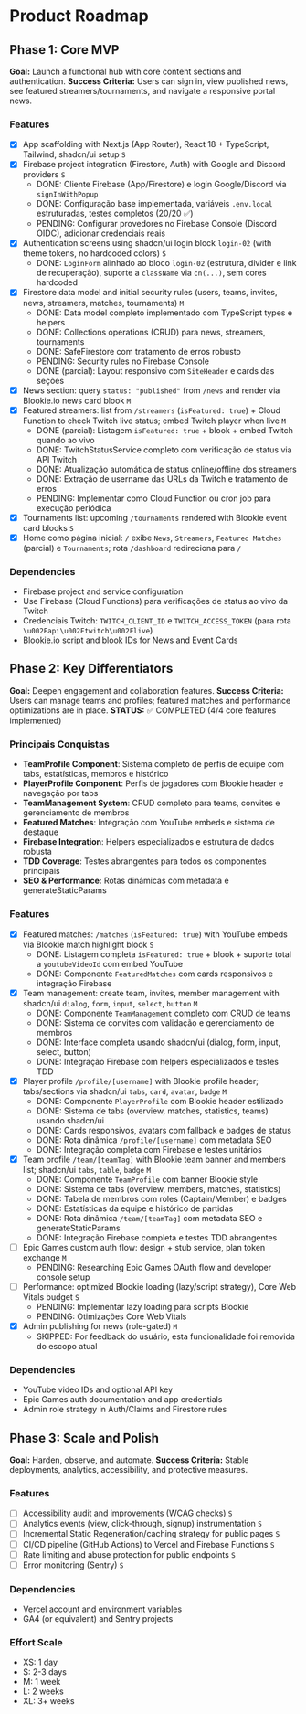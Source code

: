 # Product Roadmap

## Phase 1: Core MVP

**Goal:** Launch a functional hub with core content sections and authentication.
**Success Criteria:** Users can sign in, view published news, see featured streamers/tournaments, and navigate a responsive portal news.

### Features

- [x] App scaffolding with Next.js (App Router), React 18 + TypeScript, Tailwind, shadcn/ui setup `S`
- [x] Firebase project integration (Firestore, Auth) with Google and Discord providers `S`
  - DONE: Cliente Firebase (App/Firestore) e login Google/Discord via `signInWithPopup`
  - DONE: Configuração base implementada, variáveis `.env.local` estruturadas, testes completos (20/20 ✅)
  - PENDING: Configurar provedores no Firebase Console (Discord OIDC), adicionar credenciais reais
- [x] Authentication screens using shadcn/ui login block `login-02` (with theme tokens, no hardcoded colors) `S`
  - DONE: `LoginForm` alinhado ao bloco `login-02` (estrutura, divider e link de recuperação), suporte a `className` via `cn(...)`, sem cores hardcoded
- [x] Firestore data model and initial security rules (users, teams, invites, news, streamers, matches, tournaments) `M`
  - DONE: Data model completo implementado com TypeScript types e helpers
  - DONE: Collections operations (CRUD) para news, streamers, tournaments
  - DONE: SafeFirestore com tratamento de erros robusto
  - PENDING: Security rules no Firebase Console
  - DONE (parcial): Layout responsivo com `SiteHeader` e cards das seções
- [x] News section: query `status: "published"` from `/news` and render via Blookie.io news card blook `M`
- [x] Featured streamers: list from `/streamers` (`isFeatured: true`) + Cloud Function to check Twitch live status; embed Twitch player when live `M`
  - DONE (parcial): Listagem `isFeatured: true` + blook + embed Twitch quando ao vivo
  - DONE: TwitchStatusService completo com verificação de status via API Twitch
  - DONE: Atualização automática de status online/offline dos streamers
  - DONE: Extração de username das URLs da Twitch e tratamento de erros
  - PENDING: Implementar como Cloud Function ou cron job para execução periódica
- [x] Tournaments list: upcoming `/tournaments` rendered with Blookie event card blooks `S`
 - [x] Home como página inicial: `/` exibe `News`, `Streamers`, `Featured Matches` (parcial) e `Tournaments`; rota `/dashboard` redireciona para `/`

### Dependencies

- Firebase project and service configuration
- Use Firebase (Cloud Functions) para verificações de status ao vivo da Twitch
- Credenciais Twitch: `TWITCH_CLIENT_ID` e `TWITCH_ACCESS_TOKEN` (para rota `\u002Fapi\u002Ftwitch\u002Flive`)
- Blookie.io script and blook IDs for News and Event Cards

## Phase 2: Key Differentiators

**Goal:** Deepen engagement and collaboration features.
**Success Criteria:** Users can manage teams and profiles; featured matches and performance optimizations are in place.
**STATUS:** ✅ COMPLETED (4/4 core features implemented)

### Principais Conquistas
- **TeamProfile Component**: Sistema completo de perfis de equipe com tabs, estatísticas, membros e histórico
- **PlayerProfile Component**: Perfis de jogadores com Blookie header e navegação por tabs
- **TeamManagement System**: CRUD completo para teams, convites e gerenciamento de membros
- **Featured Matches**: Integração com YouTube embeds e sistema de destaque
- **Firebase Integration**: Helpers especializados e estrutura de dados robusta
- **TDD Coverage**: Testes abrangentes para todos os componentes principais
- **SEO & Performance**: Rotas dinâmicas com metadata e generateStaticParams

### Features

- [x] Featured matches: `/matches` (`isFeatured: true`) with YouTube embeds via Blookie match highlight blook `S`
  - DONE: Listagem completa `isFeatured: true` + blook + suporte total a `youtubeVideoId` com embed YouTube
  - DONE: Componente `FeaturedMatches` com cards responsivos e integração Firebase
- [x] Team management: create team, invites, member management with shadcn/ui `dialog`, `form`, `input`, `select`, `button` `M`
  - DONE: Componente `TeamManagement` completo com CRUD de teams
  - DONE: Sistema de convites com validação e gerenciamento de membros
  - DONE: Interface completa usando shadcn/ui (dialog, form, input, select, button)
  - DONE: Integração Firebase com helpers especializados e testes TDD
- [x] Player profile `/profile/[username]` with Blookie profile header; tabs/sections via shadcn/ui `tabs`, `card`, `avatar`, `badge` `M`
  - DONE: Componente `PlayerProfile` com Blookie header estilizado
  - DONE: Sistema de tabs (overview, matches, statistics, teams) usando shadcn/ui
  - DONE: Cards responsivos, avatars com fallback e badges de status
  - DONE: Rota dinâmica `/profile/[username]` com metadata SEO
  - DONE: Integração completa com Firebase e testes unitários
- [x] Team profile `/team/[teamTag]` with Blookie team banner and members list; shadcn/ui `tabs`, `table`, `badge` `M`
  - DONE: Componente `TeamProfile` com banner Blookie style
  - DONE: Sistema de tabs (overview, members, matches, statistics)
  - DONE: Tabela de membros com roles (Captain/Member) e badges
  - DONE: Estatísticas da equipe e histórico de partidas
  - DONE: Rota dinâmica `/team/[teamTag]` com metadata SEO e generateStaticParams
  - DONE: Integração Firebase completa e testes TDD abrangentes
- [ ] Epic Games custom auth flow: design + stub service, plan token exchange `M`
  - PENDING: Researching Epic Games OAuth flow and developer console setup
- [ ] Performance: optimized Blookie loading (lazy/script strategy), Core Web Vitals budget `S`
  - PENDING: Implementar lazy loading para scripts Blookie
  - PENDING: Otimizações Core Web Vitals
- [x] Admin publishing for news (role-gated) `M`
  - SKIPPED: Por feedback do usuário, esta funcionalidade foi removida do escopo atual

### Dependencies

- YouTube video IDs and optional API key
- Epic Games auth documentation and app credentials
- Admin role strategy in Auth/Claims and Firestore rules

## Phase 3: Scale and Polish

**Goal:** Harden, observe, and automate.
**Success Criteria:** Stable deployments, analytics, accessibility, and protective measures.

### Features

- [ ] Accessibility audit and improvements (WCAG checks) `S`
- [ ] Analytics events (view, click-through, signup) instrumentation `S`
- [ ] Incremental Static Regeneration/caching strategy for public pages `S`
- [ ] CI/CD pipeline (GitHub Actions) to Vercel and Firebase Functions `S`
- [ ] Rate limiting and abuse protection for public endpoints `S`
- [ ] Error monitoring (Sentry) `S`

### Dependencies

- Vercel account and environment variables
- GA4 (or equivalent) and Sentry projects

### Effort Scale

- XS: 1 day
- S: 2-3 days
- M: 1 week
- L: 2 weeks
- XL: 3+ weeks


